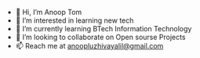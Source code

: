 - 👋 Hi, I’m Anoop Tom
- 👀 I’m interested in learning new tech
- 🌱 I’m currently learning BTech Information Technology
- 💞️ I’m looking to collaborate on Open sourse Projects
- 📫 Reach me at anoopluzhivayalil@gmail.com

<!---
anooptom/anooptom is a ✨ special ✨ repository because its `README.md` (this file) appears on your GitHub profile.
You can click the Preview link to take a look at your changes.
--->
